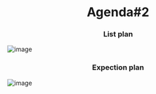 <h1 align="center">Agenda#2</h1>

<h3 align="center">List plan</h3>

![image](https://user-images.githubusercontent.com/76994786/215543677-6a584c52-bc68-4d3a-bff4-29e847bb523b.png)

<h3 align="center">Expection plan</h3>

![image](https://user-images.githubusercontent.com/76994786/215543634-8ddbd1f6-5f20-49d8-85f2-89f09bc40dcc.png)
